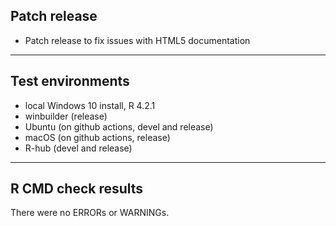 ## Patch release

- Patch release to fix issues with HTML5 documentation

----

## Test environments

* local Windows 10 install, R 4.2.1
* winbuilder (release)
* Ubuntu (on github actions, devel and release)
* macOS (on github actions, release)
* R-hub (devel and release)

----

## R CMD check results

There were no ERRORs or WARNINGs.
